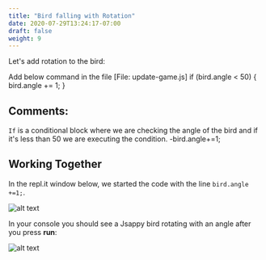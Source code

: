 ```yaml
---
title: "Bird falling with Rotation"
date: 2020-07-29T13:24:17-07:00
draft: false
weight: 9
---
```


Let's add rotation to the bird:

Add below command in the file [File: update-game.js]
    if (bird.angle < 50) {
       bird.angle += 1;
    }

## Comments:

`If` is a conditional block where we are checking the angle of the bird and if it's less than 50 we are executing the condition.
   -bird.angle+=1;

## Working Together

In the repl.it window below, we started the code with the line `bird.angle +=1;`.

![alt text](../../img/rotate.png "image to add rotation to the bird")

In your console you should see a Jsappy bird rotating with an angle after you press **run**:

![alt text](../../img/rotate_output.png "bird rotating")



